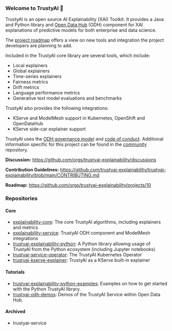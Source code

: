 ### Welcome to TrustyAI 👋
TrustyAI is an open source AI Explainability (XAI) Toolkit. 
It provides a Java and Python library and [Open Data Hub](https://github.com/opendatahub-io) (ODH) component for XAI explanations of predictive models for both enterprise and data science. 

The [project roadmap](https://github.com/orgs/trustyai-explainability/projects/10) offers a view on new tools and integration the project developers are planning to add.

Included in the TrustyAI core library are several tools, which include:

- Local explainers
- Global explainers
- Time-series explainers
- Fairness metrics
- Drift metrics
- Language performance metrics
- Generative text model evaluations and benchmarks 

TrustyAI also provides the following integrations:

- KServe and ModelMesh support in Kubernetes, OpenShift and OpenDataHub
- KServe side-car explainer support

TrustyAI uses the [ODH governance model](https://github.com/opendatahub-io/opendatahub-community/blob/master/governance.md) and [code of conduct](https://github.com/opendatahub-io/opendatahub-community/blob/master/CODE_OF_CONDUCT.md).
Additional information specific for this project can be found in the [community](https://github.com/trustyai-explainability/community) repository.

**Discussion:** https://github.com/orgs/trustyai-explainability/discussions

**Contribution Guidelines:** https://github.com/trustyai-explainability/trustyai-explainability/blob/main/CONTRIBUTING.md

**Roadmap:** https://github.com/orgs/trustyai-explainability/projects/10

### Repositories

#### Core

- [explainability-core](https://github.com/trustyai-explainability/trustyai-explainability/tree/main/explainability-core): The core TrustyAI algorithms, including explainers and metrics
- [explainability-service](https://github.com/trustyai-explainability/trustyai-explainability/tree/main/explainability-service): TrustyAI ODH component and ModelMesh integrations
- [trustyai-explainability-python](https://github.com/trustyai-explainability/trustyai-explainability-python): A Python library allowing usage of TrustyAI from the Python ecosystem (including Jupyter notebooks)
- [trustyai-service-operator](https://github.com/trustyai-explainability/trustyai-service-operator): The TrustyAI Kubernetes Operator
- [trustyai-kserve-explainer](https://github.com/trustyai-explainability/trustyai-kserve-explainer): TrustyAI as a KServe built-in explainer

#### Tutorials

- [trustyai-explainability-python-examples](https://github.com/trustyai-explainability/trustyai-explainability-python-examples): Examples on how to get started with the Python TrustyAI library.
- [trustyai-odh-demos](https://github.com/trustyai-explainability/odh-trustyai-demos): Demos of the TrustyAI Service within Open Data Hub.

#### Archived

- trustyai-service

